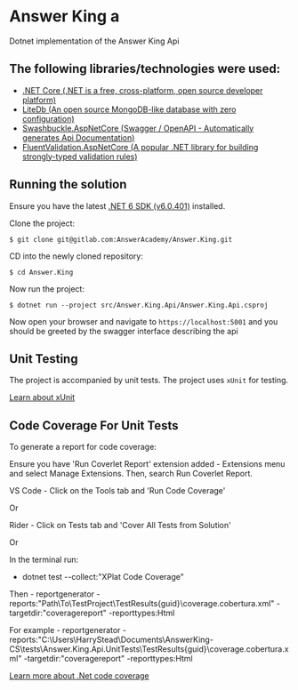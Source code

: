 # Answer King a
Dotnet implementation of the Answer King Api

## The following libraries/technologies were used:
* [.NET Core (.NET is a free, cross-platform, open source developer platform)](https://dot.net)
* [LiteDb (An open source MongoDB-like database with zero configuration)](https://www.litedb.org/)
* [Swashbuckle.AspNetCore (Swagger / OpenAPI - Automatically generates Api Documentation)](https://github.com/domaindrivendev/Swashbuckle.AspNetCore)
* [FluentValidation.AspNetCore (A popular .NET library for building strongly-typed validation rules)](https://fluentvalidation.net/)

## Running the solution

Ensure you have the latest [.NET 6 SDK (v6.0.401)](https://www.microsoft.com/net/download/) installed.

Clone the project:

`$ git clone git@gitlab.com:AnswerAcademy/Answer.King.git`

CD into the newly cloned repository:

`$ cd Answer.King`

Now run the project:

`$ dotnet run --project src/Answer.King.Api/Answer.King.Api.csproj`

Now open your browser and navigate to `https://localhost:5001` and you should be greeted by the swagger interface describing the api


## Unit Testing

The project is accompanied by unit tests. The project uses `xUnit` for testing.

[Learn about xUnit](https://xunit.github.io/)

## Code Coverage For Unit Tests 

To generate a report for code coverage: 

Ensure you have 'Run Coverlet Report' extension added -  Extensions menu and select Manage Extensions. Then, search Run Coverlet Report.

VS Code - Click on the Tools tab and 'Run Code Coverage'

Or 

Rider - Click on Tests tab and 'Cover All Tests from Solution'

Or 

In the terminal run: 

- dotnet test --collect:"XPlat Code Coverage"

Then - reportgenerator -reports:"Path\To\TestProject\TestResults\{guid}\coverage.cobertura.xml" -targetdir:"coveragereport" -reporttypes:Html

For example - reportgenerator -reports:"C:\Users\HarryStead\Documents\AnswerKing-CS\tests\Answer.King.Api.UnitTests\TestResults\{guid}\coverage.cobertura.xml" -targetdir:"coveragereport" -reporttypes:Html

[Learn more about .Net code coverage](https://learn.microsoft.com/en-us/dotnet/core/testing/unit-testing-code-coverage?tabs=windows)


